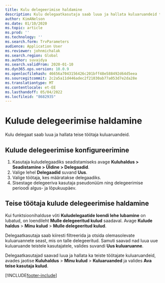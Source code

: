 ```yaml
---
title: Kulu delegeerimise haldamine
description: Kulu delegaatkasutaja saab luua ja hallata kuluaruandeid teisele ettevõtte töötajale.
author: KimANelson
ms.date: 01/10/2020
ms.topic: article
ms.prod: ''
ms.technology: ''
ms.search.form: TrvParameters
audience: Application User
ms.reviewer: johnmichalak
ms.search.region: Global
ms.author: suvaidya
ms.search.validFrom: 2020-01-10
ms.dyn365.ops.version: 10.0.9
ms.openlocfilehash: 46656a7043156426c201bff48e588492d64d5eea
ms.sourcegitcommit: 2c2a5a11d446adec2f21030ab77a053d7e2da28e
ms.translationtype: MT
ms.contentlocale: et-EE
ms.lasthandoff: 05/04/2022
ms.locfileid: "8682935"
---
```

# <a name="manage-expense-delegation"></a>Kulude delegeerimise haldamine

Kulu delegaat saab luua ja hallata teise töötaja kuluaruandeid.

## <a name="configure-expense-delegation"></a>Kulude delegeerimise konfigureerimine

1. Kasutaja kuludelegaadiks seadistamiseks avage **Kuluhaldus > Seadistamine > Üldine > Delegaadid**.
2. Valige lehel **Delegaadid** suvand **Uus**.
3. Valige töötaja, kes määratakse delegaadiks. 
4. Sisestage delegeeriva kasutaja pseudonüüm ning delegeerimise perioodi algus- ja lõpukuupäev.

## <a name="manage-expense-delegation-for-another-employee"></a>Teise töötaja kulude delegeerimise haldamine

Kui funktsioonihalduse võti **Kuludelegaatide loendi lehe lubamine** on lubatud, on loendileht **Mulle delegeeritud kulud** saadaval. Avage **Kulude haldus** > **Minu kulud** > **Mulle delegeeritud kulud**.

Delegaatkasutaja saab kiiresti filtreerida ja otsida olemasolevate kuluaruannete seast, mis on talle delegeeritud. Samuti saavad nad luua uue kuluaruande teistele kasutajatele, valides suvandi **Uus kuluaruanne**.

Delegaatkasutajad saavad luua ja hallata ka teiste töötajate kuluaruandeid, avades jaotise **Kuluhaldus** > **Minu kulud** > **Kuluaruanded** ja valides **Ava teise kasutaja kulud**.


[!INCLUDE[footer-include](../includes/footer-banner.md)]
